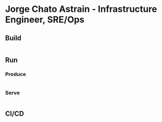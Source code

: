 # Jorge Chato Astrain - Infrastructure Engineer, SRE/Ops

## Build

```bash
```

## Run

### Produce

```bash
```

### Serve

```bash
```

## CI/CD
